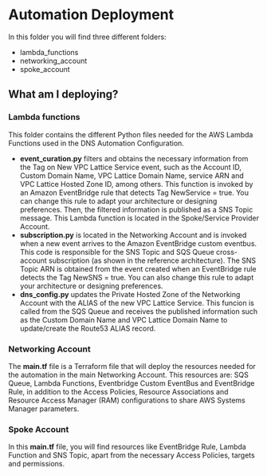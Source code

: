 # Automation Deployment
In this folder you will find three different folders:

* lambda_functions
* networking_account
* spoke_account

## What am I deploying?

### Lambda functions
This folder contains the different Python files needed for the AWS Lambda Functions used in the DNS Automation Configuration. 
* **event_curation.py** filters and obtains the necessary information from the Tag on New VPC Lattice Service event, such as the Account ID, Custom Domain Name, VPC Lattice Domain Name, service ARN and VPC Lattice Hosted Zone ID, among others. This function is invoked by an Amazon EventBridge rule that detects Tag NewService = true. You can change this rule to adapt your architecture or designing preferences. Then, the filtered information is published as a SNS Topic message. This Lambda function is located in the Spoke/Service Provider Account.
* **subscription.py** is located in the Networking Account and is invoked when a new event arrives to the Amazon EventBridge custom eventbus. This code is responsible for the SNS Topic and SQS Queue cross-account subscription (as shown in the reference architecture). The SNS Topic ARN is obtained from the event created when an EventBridge rule detects the Tag NewSNS = true. You can also change this rule to adapt your architecture or designing preferences.
* **dns_config.py** updates the Private Hosted Zone of the Networking Account with the ALIAS of the new VPC Lattice Service. This funcion is called from the SQS Queue and receives the published information such as the Custom Domain Name and VPC Lattice Domain Name to update/create the Route53 ALIAS record.

### Networking Account
The **main.tf** file is a Terraform file that will deploy the resources needed for the automation in the main Networking Account. This resources are: SQS Queue, Lambda Functions, Eventbridge Custom EventBus and EventBridge Rule, in addition to the Access Policies, Resource Associations and Resource Access Manager (RAM) configurations to share AWS Systems Manager parameters.

### Spoke Account
In this **main.tf** file, you will find resources like EventBridge Rule, Lambda Function and SNS Topic, apart from the necessary Access Policies, targets and permissions.